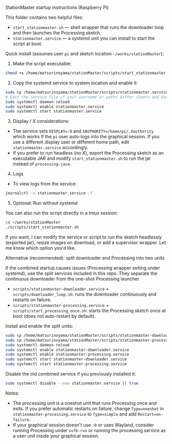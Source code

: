 StationMaster startup instructions (Raspberry Pi)

This folder contains two helpful files:

- `start_stationmaster.sh` — shell wrapper that runs the downloader loop and then launches the Processing sketch.
- `stationmaster.service` — a systemd unit you can install to start the script at boot.

Quick install (assumes user `pi` and sketch location `~/works/stationMaster`):

1. Make the script executable:

```bash
chmod +x /home/matsurinoyama/stationMaster/scripts/start_stationmaster.sh
```

2. Copy the systemd service to system location and enable it:

```bash
sudo cp /home/matsurinoyama/stationMaster/scripts/stationmaster.service /etc/systemd/system/
# Edit the service file if your username or paths differ (User= and ExecStart=)
sudo systemctl daemon-reload
sudo systemctl enable stationmaster.service
sudo systemctl start stationmaster.service
```

3. Display / X considerations:

- The service sets `DISPLAY=:0` and `XAUTHORITY=/home/pi/.Xauthority` which works if the `pi` user auto-logs into the graphical session. If you use a different display user or different home path, edit `stationmaster.service` accordingly.
- If you prefer to run headless (no X), export the Processing sketch as an executable JAR and modify `start_stationmaster.sh` to run the jar instead of `processing-java`.

4. Logs

- To view logs from the service:

```bash
journalctl -u stationmaster.service -f
```

5. Optional: Run without systemd

You can also run the script directly in a tmux session:

```bash
cd ~/works/stationMaster
./scripts/start_stationmaster.sh
```

If you want, I can modify the service or script to run the sketch headlessly (exported jar), resize images on download, or add a supervisor wrapper. Let me know which option you'd like.

Alternative (recommended): split downloader and Processing into two units

If the combined startup causes issues (Processing wrapper exiting under systemd), use the split services included in this repo. They separate the continuous downloader from the one-shot Processing launcher.

- `scripts/stationmaster-downloader.service` + `scripts/downloader_loop.sh`: runs the downloader continuously and restarts on failure.
- `scripts/stationmaster-processing.service` + `scripts/start_processing_once.sh`: starts the Processing sketch once at boot (does not auto-restart by default).

Install and enable the split units:

```bash
sudo cp /home/matsurinoyama/stationMaster/scripts/stationmaster-downloader.service /etc/systemd/system/
sudo cp /home/matsurinoyama/stationMaster/scripts/stationmaster-processing.service /etc/systemd/system/
sudo systemctl daemon-reload
sudo systemctl enable stationmaster-downloader.service
sudo systemctl enable stationmaster-processing.service
sudo systemctl start stationmaster-downloader.service
sudo systemctl start stationmaster-processing.service
```

Disable the old combined service if you previously installed it:

```bash
sudo systemctl disable --now stationmaster.service || true
```

Notes:
- The processing unit is a oneshot unit that runs Processing once and exits. If you prefer automatic restarts on failure, change `Type=oneshot` in `stationmaster-processing.service` to `Type=simple` and add `Restart=on-failure`.
- If your graphical session doesn't use `:0` or uses Wayland, consider running Processing under `xvfb-run` or running the processing service as a user unit inside your graphical session.
